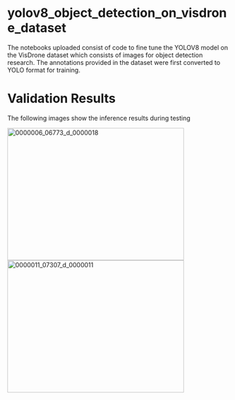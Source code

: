 # yolov8_object_detection_on_visdrone_dataset
The notebooks uploaded consist of code to fine tune the YOLOV8 model on the VisDrone dataset which consists of images for object detection research.
The annotations provided in the dataset were first converted to YOLO format for training.

# Validation Results
The following images show the inference results during testing

<img src="https://github.com/user-attachments/assets/c7e2483d-bdad-4fb7-830f-0abc612220f8" alt="0000006_06773_d_0000018" title="Image 0000006_06773_d_0000018" width="400" height="300"/>

<img src="https://github.com/user-attachments/assets/81cb9f50-28e1-4fba-b718-6a90668f570a" alt="0000011_07307_d_0000011" title="Image 0000011_07307_d_0000011" width="400" height="300"/>

